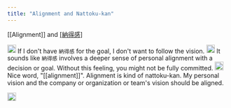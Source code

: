 ```yaml
---
title: "Alignment and Nattoku-kan"
---
```


[[Alignment]] and [[納得感]]([[Nattoku-kan]])

<img src='https://scrapbox.io/api/pages/nishio/nishio/icon' alt='nishio.icon' height="19.5"/> If I don't have `納得感` for the goal, I don't want to follow the vision.
<img src='https://scrapbox.io/api/pages/nishio/Oral Keichobot/icon' alt='Oral Keichobot.icon' height="19.5"/> It sounds like `納得感` involves a deeper sense of personal alignment with a decision or goal. Without this feeling, you might not be fully committed.
<img src='https://scrapbox.io/api/pages/nishio/nishio/icon' alt='nishio.icon' height="19.5"/> Nice word, "[[alignment]]". Alignment is kind of nattoku-kan. My personal vision and the company or organization or team's vision should be aligned.

<img src='https://scrapbox.io/api/pages/nishio/en/icon' alt='en.icon' height="19.5"/>
